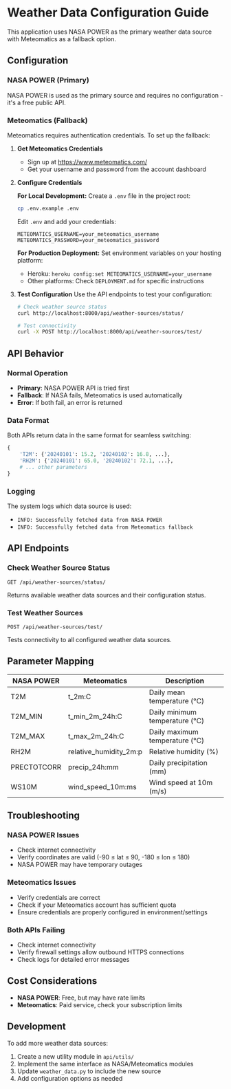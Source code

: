 # Weather Data Configuration Guide

This application uses NASA POWER as the primary weather data source with Meteomatics as a fallback option.

## Configuration

### NASA POWER (Primary)
NASA POWER is used as the primary source and requires no configuration - it's a free public API.

### Meteomatics (Fallback)
Meteomatics requires authentication credentials. To set up the fallback:

1. **Get Meteomatics Credentials**
   - Sign up at https://www.meteomatics.com/
   - Get your username and password from the account dashboard

2. **Configure Credentials**
   
   **For Local Development:**
   Create a `.env` file in the project root:
   ```bash
   cp .env.example .env
   ```
   
   Edit `.env` and add your credentials:
   ```env
   METEOMATICS_USERNAME=your_meteomatics_username
   METEOMATICS_PASSWORD=your_meteomatics_password
   ```
   
   **For Production Deployment:**
   Set environment variables on your hosting platform:
   - Heroku: `heroku config:set METEOMATICS_USERNAME=your_username`
   - Other platforms: Check `DEPLOYMENT.md` for specific instructions

3. **Test Configuration**
   Use the API endpoints to test your configuration:
   ```bash
   # Check weather source status
   curl http://localhost:8000/api/weather-sources/status/
   
   # Test connectivity
   curl -X POST http://localhost:8000/api/weather-sources/test/
   ```

## API Behavior

### Normal Operation
- **Primary**: NASA POWER API is tried first
- **Fallback**: If NASA fails, Meteomatics is used automatically
- **Error**: If both fail, an error is returned

### Data Format
Both APIs return data in the same format for seamless switching:
```python
{
    'T2M': {'20240101': 15.2, '20240102': 16.8, ...},
    'RH2M': {'20240101': 65.0, '20240102': 72.1, ...},
    # ... other parameters
}
```

### Logging
The system logs which data source is used:
- `INFO: Successfully fetched data from NASA POWER`
- `INFO: Successfully fetched data from Meteomatics fallback`

## API Endpoints

### Check Weather Source Status
```
GET /api/weather-sources/status/
```
Returns available weather data sources and their configuration status.

### Test Weather Sources
```
POST /api/weather-sources/test/
```
Tests connectivity to all configured weather data sources.

## Parameter Mapping

| NASA POWER | Meteomatics | Description |
|------------|-------------|-------------|
| T2M | t_2m:C | Daily mean temperature (°C) |
| T2M_MIN | t_min_2m_24h:C | Daily minimum temperature (°C) |
| T2M_MAX | t_max_2m_24h:C | Daily maximum temperature (°C) |
| RH2M | relative_humidity_2m:p | Relative humidity (%) |
| PRECTOTCORR | precip_24h:mm | Daily precipitation (mm) |
| WS10M | wind_speed_10m:ms | Wind speed at 10m (m/s) |

## Troubleshooting

### NASA POWER Issues
- Check internet connectivity
- Verify coordinates are valid (-90 ≤ lat ≤ 90, -180 ≤ lon ≤ 180)
- NASA POWER may have temporary outages

### Meteomatics Issues
- Verify credentials are correct
- Check if your Meteomatics account has sufficient quota
- Ensure credentials are properly configured in environment/settings

### Both APIs Failing
- Check internet connectivity
- Verify firewall settings allow outbound HTTPS connections
- Check logs for detailed error messages

## Cost Considerations

- **NASA POWER**: Free, but may have rate limits
- **Meteomatics**: Paid service, check your subscription limits

## Development

To add more weather data sources:
1. Create a new utility module in `api/utils/`
2. Implement the same interface as NASA/Meteomatics modules
3. Update `weather_data.py` to include the new source
4. Add configuration options as needed